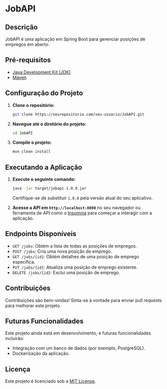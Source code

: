 # JobAPI

## Descrição
JobAPI é uma aplicação em Spring Boot para gerenciar posições de empregos em aberto.

## Pré-requisitos
- [Java Development Kit (JDK)](https://www.oracle.com/java/technologies/javase-downloads.html)
- [Maven](https://maven.apache.org/download.cgi)

## Configuração do Projeto

1. **Clone o repositório:**

    ```bash
    git clone https://seurepositorio.com/seu-usuario/JobAPI.git
    ```

2. **Navegue até o diretório do projeto:**

    ```bash
    cd JobAPI
    ```

3. **Compile o projeto:**

    ```bash
    mvn clean install
    ```

## Executando a Aplicação

1. **Execute o seguinte comando:**

    ```bash
    java -jar target/jobapi-1.0.0.jar
    ```

    Certifique-se de substituir `1.0.0` pela versão atual do seu aplicativo.

2. **Acesse a API em `http://localhost:8080`** no seu navegador ou ferramenta de API como o [Insomnia](https://insomnia.rest/) para começar a interagir com a aplicação.

## Endpoints Disponíveis

- `GET /jobs`: Obtém a lista de todas as posições de empregos.
- `POST /jobs`: Cria uma nova posição de emprego.
- `GET /jobs/{id}`: Obtém detalhes de uma posição de emprego específica.
- `PUT /jobs/{id}`: Atualiza uma posição de emprego existente.
- `DELETE /jobs/{id}`: Exclui uma posição de emprego.

## Contribuições
Contribuições são bem-vindas! Sinta-se à vontade para enviar pull requests para melhorar este projeto.

## Futuras Funcionalidades
Este projeto ainda está em desenvolvimento, e futuras funcionalidades incluirão:
- Integração com um banco de dados (por exemplo, PostgreSQL).
- Dockerização da aplicação.

## Licença
Este projeto é licenciado sob a [MIT License](LICENSE).
